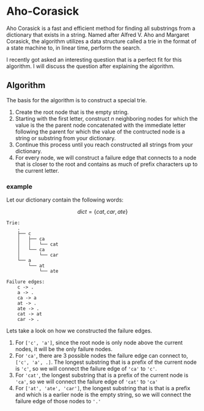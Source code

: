 # Aho-Corasick

Aho Corasick is a fast and efficient method for finding all substrings from a dictionary that exists in a string.  Named after Alfred V. Aho and Margaret Corasick, the algorithm utilizes a data structure called a trie in the format of a state machine to, in linear time, perform the search.

I recently got asked an interesting question that is a perfect fit for this algorithm.  I will discuss the question after explaining the algorithm.

## Algorithm

The basis for the algorithm is to construct a special trie.

1. Create the root node that is the empty string.
2. Starting with the first letter, construct $n$ neighboring nodes for which the value is the the parent node concatenated with the immediate letter following the parent for which the value of the contructed node is a string or substring from your dictionary.
3. Continue this process until you reach constructed all strings from your dictionary.
4. For every node, we will construct a failure edge that connects to a node that is closer to the root and contains as much of prefix characters up to the current letter.

### example

Let our dictionary contain the following words: 

<center>

$dict = \{cat,  car,  ate\}$

</center>

```plaintext
Trie:
    .
    ├── c
    │   ├── ca
    │   │   └── cat
    │   └── ca
    │       └── car
    └── a
        └── at
            └── ate

Failure edges:
    c -> .
    a -> .
    ca -> a
    at -> .
    ate -> .
    cat -> at
    car -> .
```

Lets take a look on how we constructed the failure edges.

1. For `['c', 'a']`, since the root node is only node above the current nodes, it will be the only failure nodes.
2. For `'ca'`, there are 3 possible nodes the failure edge can connect to, `['c', 'a', .]`. The longest substring that is a prefix of the current node is `'c'`, so we will connect the failure edge of `'ca'` to `'c'`.
3. For `'cat'`, the longest substring that is a prefix of the current node is `'ca'`, so we will connect the failure edge of `'cat'` to `'ca'`
4. For `['at', 'ate', 'car']`, the longest substring that is that is a prefix and which is a earlier node is the empty string, so we will connect the failure edge of those nodes to `'.'`
